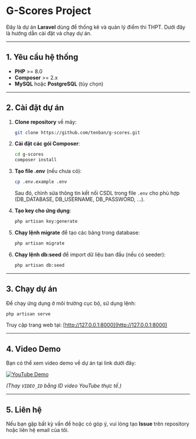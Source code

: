 # G-Scores Project

Đây là dự án **Laravel** dùng để thống kê và quản lý điểm thi THPT. Dưới đây là hướng dẫn cài đặt và chạy dự án.

---

## 1. Yêu cầu hệ thống
- **PHP** >= 8.0
- **Composer** >= 2.x
- **MySQL** hoặc **PostgreSQL** (tùy chọn)

---

## 2. Cài đặt dự án

1. **Clone repository** về máy:
   ```bash
   git clone https://github.com/tenban/g-scores.git
   ```

2. **Cài đặt các gói Composer**:
   ```bash
   cd g-scores
   composer install
   ```

3. **Tạo file .env** (nếu chưa có):
   ```bash
   cp .env.example .env
   ```
   Sau đó, chỉnh sửa thông tin kết nối CSDL trong file `.env` cho phù hợp (DB_DATABASE, DB_USERNAME, DB_PASSWORD, ...).

4. **Tạo key cho ứng dụng**:
   ```bash
   php artisan key:generate
   ```

5. **Chạy lệnh migrate** để tạo các bảng trong database:
   ```bash
   php artisan migrate
   ```

6. **Chạy lệnh db:seed** để import dữ liệu ban đầu (nếu có seeder):
   ```bash
   php artisan db:seed
   ```

---

## 3. Chạy dự án

Để chạy ứng dụng ở môi trường cục bộ, sử dụng lệnh:
```bash
php artisan serve
```
Truy cập trang web tại: [http://127.0.0.1:8000](http://127.0.0.1:8000)

---

## 4. Video Demo

Bạn có thể xem video demo về dự án tại link dưới đây:

[![YouTube Demo](https://img.youtube.com/vi/VIDEO_ID/0.jpg)](https://www.youtube.com/watch?v=VIDEO_ID)

*(Thay `VIDEO_ID` bằng ID video YouTube thực tế.)*

---

## 5. Liên hệ

Nếu bạn gặp bất kỳ vấn đề hoặc có góp ý, vui lòng tạo **Issue** trên repository hoặc liên hệ email của tôi.

